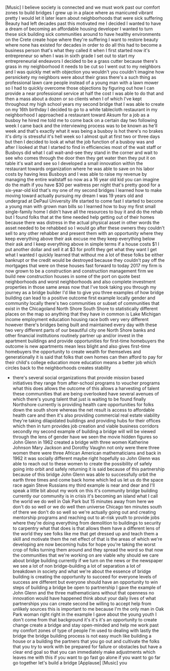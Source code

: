 
[Music]
I believe society is connected and we
must work past our comfort zones to
build bridges I grew up in a place where
as manicured vibrant pretty I would let
it later learn about neighborhoods that
were sick suffering Beauty had left
decades past this motivated me I decided
I wanted to have a dream of becoming an
affordable housing developer I wanted to
turn these sick building sick
communities around to have healthy
environments on the Crete create hope
where they&#39;re suffering I want to
restore beauty where none has existed
for decades in order to do all this had
to become a business person that&#39;s what
they called it when I first started now
it&#39;s entrepreneur so when I was in sixth
grade I set out to start my
entrepreneurial endeavors
I decided to be a grass cutter because
there&#39;s grass in my neighborhood it
needs to be cut so I went out to my
neighbors and I was quickly met with
objection you wouldn&#39;t you couldn&#39;t
imagine how persnickety my neighbors
were about their grass there&#39;s a such
thing as professional lawn care people
instead of a young man with a lawn mower
so I had to quickly overcome those
objections by figuring out how I can
provide a near professional service at
half the cost I was able to do that and
then a mass about a dozen or so clients
when I of which I&#39;ve kept throughout my
high school years my second bridge that
I was able to create on my 16th birthday
I decided to go to a white tablecloth
restaurant in my neighborhood I
approached a restaurant toward Aksum for
a job as a busboy he hired me told me to
come back on a certain day two following
week I came back and the interviewing
process was to be known as he&#39;ll week
and that&#39;s exactly what it was
being a busboy is hot there&#39;s no brakes
it&#39;s dirty
is stressful it&#39;s hell week
so I almost quit at first two or three
days but then I decided to look at what
the job function of a busboy was and
after I looked at that I started to find
in efficiencies most of the wait staff
or Busboys did what I call wait-and-see
they stand in the corner and wait to see
who comes through the door then they get
water then they put it on table it&#39;s
wait and see so I developed a small
innovation within the restaurant towards
organization where he was able to save
on his labor costs by having less
Busboys and I was able to raise my
revenue by managing the entire waitstaff
so now as a 16 year old kid you can
imagine do the math if you have $30 per
waitress per night that&#39;s pretty good
for a six-year-old kid that&#39;s my one of
my second bridges I learned how to make
moving toward actually pursuing my dream
I was 19 years old and undergrad at
DePaul University life started to come
fast I started to become a young man
with grown man bills so I learned how to
buy my first small single-family home I
didn&#39;t have all the resources to buy it
and do the rehab but I found folks that
at the time needed help getting out of
their homes because there was distress
in the actual physical asset in other
words the asset needed to be rehabbed so
I would go after these owners they
couldn&#39;t sell to any other rehabber and
present them with an opportunity where
they keep everything above their ask
excuse me they keep everything below
their ask and I keep everything above in
simple terms if a house costs $1 I put
another dollar and sell it at $3 for
profit they get what they want I get
what I wanted I quickly learned that
without me a lot of these folks
be either bankrupt or the credit would
be destroyed because they couldn&#39;t pay
off the mortgages that were on these
houses fast forward to today 2017 my
firm is now grown to be a construction
and construction management firm we
build new construction houses in some of
the port on quote best neighborhoods and
worst neighborhoods and also complete
investment properties in those same
areas now that I&#39;ve took taking you
through my journey as a bridge builder
I&#39;d like to give you three examples of
how bridge building can lead to a
positive outcome first example locally
gender and community locally there&#39;s two
communities or subset of communities
that exist in the Chicagoland North
Shore South Shore to statistically
different places on the map so anything
that they have in common is Lake
Michigan income employment education
housing race both very very different
however there&#39;s bridges being built and
maintained every day with these two very
different parts of our beautiful city
one North Shore banks and other
financial institutions routinely partner
up and/or invest in the apartment
buildings and provide opportunities for
first-time homebuyers the outcome is new
apartments mean less blight and also
gives first-time homebuyers the
opportunity to create wealth for
themselves and generationally it is said
that folks that own homes can then
afford to pay for their child&#39;s college
education more education means a better
job which circles back to the
neighborhoods creates stability
- there&#39;s several social organizations
that provide mission based initiatives
they range from after-school programs to
voucher programs what this does allows
the outcome of this allows a harvesting
of talent these communities that are
being overlooked have several avenues of
which there&#39;s young talent that just is
waiting to be found
finally Northshore currently is
providing health care opportunities for
folks down the south shore whereas the
net result is access to affordable
health care and then it&#39;s also providing
commercial real estate viability they&#39;re
taking dilapidated buildings and
providing hubs for their offices which
then in turn provides job creation and
viable business corridors secondly my
second example of building a bridge will
will be viewed through the lens of
gender have we seen the movie hidden
figures so John Glenn in 1962 created a
bridge with three women Katherine
Johnson Mary Jackson and Dorothy Vaughn
not only were there three women there
were three African American
mathematicians and back in 1962 it was
socially different maybe right
hopefully so John Glenn was able to
reach out to these women to create the
possibility of safely going into orbit
and safely returning it is said because
of this partnership because of this
bridge John Glenn was able to
successfully orbit the earth three times
and come back home
which led us let us do the space race
again Steve Russians my third example is
near and dear and I&#39;ll speak a little
bit about my work on this it&#39;s community
bridge building currently our community
is in crisis it&#39;s becoming an island
what I call the world we do well in Oak
Park but 15 minutes away from here we
don&#39;t do so well or we do well then
universe Chicago ten minutes south of
there we don&#39;t do so well so we&#39;re
actually going out and creating
mentorship programs and reaching out to
at-risk youth to provide jobs where
they&#39;re doing everything from demolition
to buildings to security to carpentry
what that does is that allows them have
a different lens of the world they see
folks like me that get dressed up and
teach them a skill and motivate them the
net effect of that is the areas of which
we&#39;re developing are now becoming hubs
for hope you&#39;re taking the worst crop of
folks turning them around and they
spread the word so that now the
communities that we&#39;re working on are
viable why should we care about bridge
building
currently if we turn on the news or the
newspaper we see a lot of non
bridge-building a lot of separation a
lot of breakdown in society and what
we&#39;re about the essence of bridge
building is creating the opportunity to
succeed for everyone
levels of success are different but
everyone should have an opportunity to
win steps of building a bridge be open
to partnership I gave the example of
John Glenn and the three mathematicians
without that openness no innovation
would have happened
think about your daily lives of what
partnerships you can create second be
willing to accept help from unlikely
sources this is important to me because
I&#39;m the only man in Oak Park woman right
right
in the example I gave about the young
youth I don&#39;t come from that background
it&#39;s it&#39;s it&#39;s an opportunity to create
change create a bridge and stay
open-minded and help me work past my
comfort zones of type of people I&#39;m used
to dealing with
lastly the bridge the bridge building
process is not easy much like building a
house or a building the partners that
you go out and cultivate the folks that
you try to work with be prepared for
failure or obstacles but have a clear
end goal so that you can immediately
make adjustments which leaves me with
this if you want to go fast go alone if
you want to go far go together
let&#39;s build a bridge
[Applause]
[Music]
you
